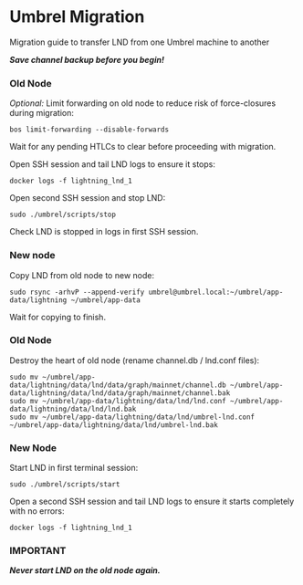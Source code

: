 # Umbrel Migration

Migration guide to transfer LND from one Umbrel machine to another

***Save channel backup before you begin!***

### Old Node

*Optional:* Limit forwarding on old node to reduce risk of force-closures during migration:
```shell
bos limit-forwarding --disable-forwards
```
Wait for any pending HTLCs to clear before proceeding with migration. 
 
Open SSH session and tail LND logs to ensure it stops:
```shell
docker logs -f lightning_lnd_1
```
Open second SSH session and stop LND:
```shell
sudo ./umbrel/scripts/stop
```
Check LND is stopped in logs in first SSH session.


### New node

Copy LND from old node to new node:
```shell
sudo rsync -arhvP --append-verify umbrel@umbrel.local:~/umbrel/app-data/lightning ~/umbrel/app-data
```
Wait for copying to finish.


### Old Node

Destroy the heart of old node (rename channel.db / lnd.conf files):
```shell
sudo mv ~/umbrel/app-data/lightning/data/lnd/data/graph/mainnet/channel.db ~/umbrel/app-data/lightning/data/lnd/data/graph/mainnet/channel.bak
sudo mv ~/umbrel/app-data/lightning/data/lnd/lnd.conf ~/umbrel/app-data/lightning/data/lnd/lnd.bak
sudo mv ~/umbrel/app-data/lightning/data/lnd/umbrel-lnd.conf ~/umbrel/app-data/lightning/data/lnd/umbrel-lnd.bak
```


### New Node

Start LND in first terminal session:
```shell
sudo ./umbrel/scripts/start
```
Open a second SSH session and tail LND logs to ensure it starts completely with no errors:
```shell
docker logs -f lightning_lnd_1
```


### IMPORTANT

***Never start LND on the old node again.***
